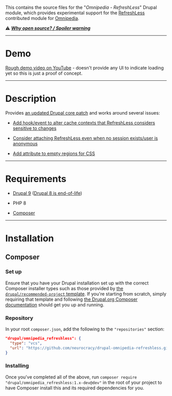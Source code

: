 This contains the source files for the "*Omnipedia - RefreshLess*" Drupal
module, which provides experimental support for the
[RefreshLess](https://www.drupal.org/project/refreshless) contributed module for
[Omnipedia](https://omnipedia.app/).

⚠️ ***[Why open source? / Spoiler warning](https://omnipedia.app/open-source)***

----

# Demo

[Rough demo video on YouTube](https://www.youtube.com/watch?v=UhcWpwI8X4Q) -
doesn't provide any UI to indicate loading yet so this is just a proof of
concept.

----

# Description

Provides [an updated Drupal core
patch](https://www.drupal.org/project/refreshless/issues/3292843) and works
around several issues:

* [Add hook/event to alter cache contexts that RefreshLess considers sensitive to changes](https://www.drupal.org/project/refreshless/issues/3279949)

* [Consider attaching RefreshLess even when no session exists/user is anonymous](https://www.drupal.org/project/refreshless/issues/3279955)

* [Add attribute to empty regions for CSS](https://www.drupal.org/project/refreshless/issues/3293592)

----

# Requirements

* [Drupal 9](https://www.drupal.org/download) ([Drupal 8 is end-of-life](https://www.drupal.org/psa-2021-11-30))

* PHP 8

* [Composer](https://getcomposer.org/)

----

# Installation

## Composer

### Set up

Ensure that you have your Drupal installation set up with the correct Composer
installer types such as those provided by [the `drupal/recommended-project`
template](https://www.drupal.org/docs/develop/using-composer/starting-a-site-using-drupal-composer-project-templates#s-drupalrecommended-project).
If you're starting from scratch, simply requiring that template and following
[the Drupal.org Composer
documentation](https://www.drupal.org/docs/develop/using-composer/starting-a-site-using-drupal-composer-project-templates)
should get you up and running.

### Repository

In your root `composer.json`, add the following to the `"repositories"` section:

```json
"drupal/omnipedia_refreshless": {
  "type": "vcs",
  "url": "https://github.com/neurocracy/drupal-omnipedia-refreshless.git"
}
```

### Installing

Once you've completed all of the above, run `composer require
"drupal/omnipedia_refreshless:1.x-dev@dev"` in the root of your project to have
Composer install this and its required dependencies for you.
